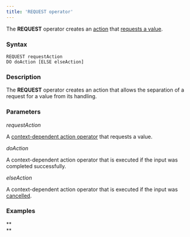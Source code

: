 ```yaml
---
title: 'REQUEST operator'
---
```


The **REQUEST** operator creates an [action](Actions.md) that [requests a value](Value_request_REQUEST.md).

### Syntax

    REQUEST requestAction 
    DO doAction [ELSE elseAction]

### Description

The **REQUEST** operator creates an action that allows the separation of a request for a value from its handling.

### Parameters

*requestAction*

A [context-dependent action operator](Action_operator.md#context-dependent-operators) that requests a value.

*doAction*

A context-dependent action operator that is executed if the input was completed successfully.

*elseAction*

A context-dependent action operator that is executed if the input was [cancelled](Value_input.md#cancellation-and-input-result).

### Examples


**  
**
